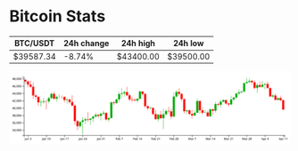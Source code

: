 # Bitcoin Stats

BTC/USDT|24h change|24h high|24h low|
|---|---|---|---|
|$39587.34|-8.74%|$43400.00|$39500.00|

<img src="./chart.svg">
